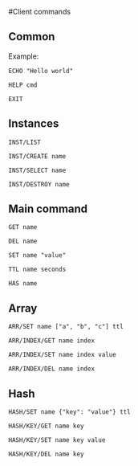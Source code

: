 #Client commands
## Common
Example:
```
ECHO "Hello world"
```

```
HELP cmd
```

```
EXIT
```

## Instances
```
INST/LIST
```

```
INST/CREATE name
```

```
INST/SELECT name
```


```
INST/DESTROY name
```

## Main command
```
GET name
```

```
DEL name
```

```
SET name "value"
```

```
TTL name seconds
```

```
HAS name
```

## Array
```
ARR/SET name ["a", "b", "c"] ttl
```

```
ARR/INDEX/GET name index
```

```
ARR/INDEX/SET name index value
```

```
ARR/INDEX/DEL name index
```

## Hash
```
HASH/SET name {"key": "value"} ttl
```

```
HASH/KEY/GET name key
```

```
HASH/KEY/SET name key value
```

```
HASH/KEY/DEL name key
```